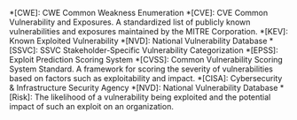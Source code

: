 *[CWE]: CWE Common Weakness Enumeration
*[CVE]: CVE Common Vulnerability and Exposures. A standardized list of publicly known vulnerabilities and exposures maintained by the MITRE Corporation.
*[KEV]: Known Exploited Vulnerability
*[NVD]: National Vulnerability Database
*[SSVC]: SSVC Stakeholder-Specific Vulnerability Categorization
*[EPSS]: Exploit Prediction Scoring System
*[CVSS]: Common Vulnerability Scoring System Standard. A framework for scoring the severity of vulnerabilities based on factors such as exploitability and impact.
*[CISA]: Cybersecurity & Infrastructure Security Agency
*[NVD]: National Vulnerability Database
*[Risk]: The likelihood of a vulnerability being exploited and the potential impact of such an exploit on an organization.
